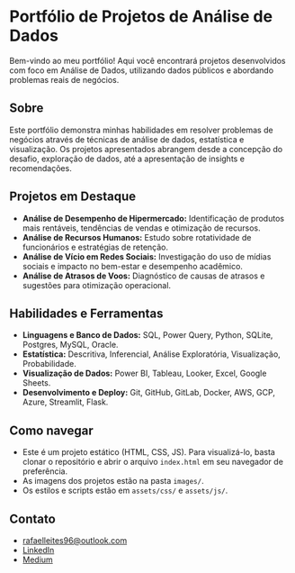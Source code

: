 # Portfólio de Projetos de Análise de Dados

Bem-vindo ao meu portfólio! Aqui você encontrará projetos desenvolvidos com foco em Análise de Dados, utilizando dados públicos e abordando problemas reais de negócios.

## Sobre

Este portfólio demonstra minhas habilidades em resolver problemas de negócios através de técnicas de análise de dados, estatística e visualização. Os projetos apresentados abrangem desde a concepção do desafio, exploração de dados, até a apresentação de insights e recomendações.

## Projetos em Destaque

- **Análise de Desempenho de Hipermercado:** Identificação de produtos mais rentáveis, tendências de vendas e otimização de recursos.
- **Análise de Recursos Humanos:** Estudo sobre rotatividade de funcionários e estratégias de retenção.
- **Análise de Vício em Redes Sociais:** Investigação do uso de mídias sociais e impacto no bem-estar e desempenho acadêmico.
- **Análise de Atrasos de Voos:** Diagnóstico de causas de atrasos e sugestões para otimização operacional.

## Habilidades e Ferramentas

- **Linguagens e Banco de Dados:** SQL, Power Query, Python, SQLite, Postgres, MySQL, Oracle.
- **Estatística:** Descritiva, Inferencial, Análise Exploratória, Visualização, Probabilidade.
- **Visualização de Dados:** Power BI, Tableau, Looker, Excel, Google Sheets.
- **Desenvolvimento e Deploy:** Git, GitHub, GitLab, Docker, AWS, GCP, Azure, Streamlit, Flask.

## Como navegar

- Este é um projeto estático (HTML, CSS, JS). Para visualizá-lo, basta clonar o repositório e abrir o arquivo `index.html` em seu navegador de preferência.
- As imagens dos projetos estão na pasta `images/`.
- Os estilos e scripts estão em `assets/css/` e `assets/js/`.

## Contato

- rafaelleites96@outlook.com
- [LinkedIn](http://www.linkedin.com/in/rafaeleites)
- [Medium](https://medium.com/@rafaeleites)
